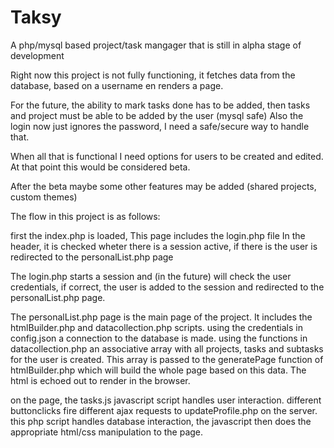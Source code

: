# Taksy
A php/mysql based project/task mangager that is still in alpha stage of development

Right now this project is not fully functioning, it fetches data from the database, based on a username en renders a page.

For the future, the ability to mark tasks done has to be added, then tasks and project must be able to be added by the user (mysql safe)
Also the login now just ignores the password, I need a safe/secure way to handle that.

When all that is functional I need options for users to be created and edited. At that point this would be considered beta.

After the beta maybe some other features may be added (shared projects, custom themes)

The flow in this project is as follows:

first the index.php is loaded,
This page includes the login.php file
In the header, it is checked wheter there is a session active, if there is the user is redirected to the personalList.php page

The login.php starts a session and (in the future) will check the user credentials, if correct, the user is added to the session
and redirected to the personalList.php page.

The personalList.php page is the main page of the project. It includes the htmlBuilder.php and datacollection.php scripts.
using the credentials in config.json a connection to the database is made.
using the functions in datacollection.php an associative array with all projects, tasks and subtasks for the user is created.
This array is passed to the generatePage function of htmlBuilder.php which will build the whole page based on this data.
The html is echoed out to render in the browser.

on the page, the tasks.js javascript script handles user interaction. different buttonclicks fire different ajax requests to updateProfile.php on the server.
this php script handles database interaction, the javascript then does the appropriate html/css manipulation to the page.